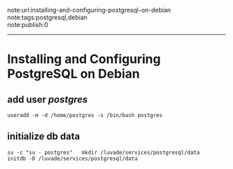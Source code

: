 note:uri:installing-and-configuring-postgresql-on-debian  
note:tags:postgresql,debian  
note:publish:0  
***
# Installing and Configuring PostgreSQL on Debian

## add user *postgres*
`useradd -m -d /home/postgres -s /bin/bash postgres`

## initialize db data
`
su -c "su - postgres"  
mkdir /luvade/services/postgresql/data  
initdb -D /luvade/services/postgresql/data
`
